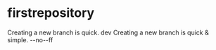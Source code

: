 # firstrepository
Creating a new branch is quick.
dev
Creating a new branch is quick & simple.
--no--ff
